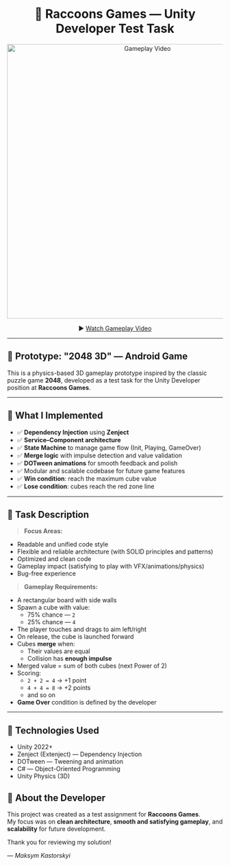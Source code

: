 <h1 align="center">🦝 Raccoons Games — Unity Developer Test Task</h1>

<p align="center">
  <a href="https://www.youtube.com/watch?v=TBrEMPnLjdc" target="_blank">
    <img src="https://img.youtube.com/vi/TBrEMPnLjdc/maxresdefault.jpg" width="640" alt="Gameplay Video"/>
  </a>
</p>

<p align="center">
  ▶️ <a href="https://www.youtube.com/watch?v=TBrEMPnLjdc" target="_blank">Watch Gameplay Video</a>
</p>

---

## 📱 Prototype: "2048 3D" — Android Game

This is a physics-based 3D gameplay prototype inspired by the classic puzzle game **2048**, developed as a test task for the Unity Developer position at **Raccoons Games**.

---

## 🧠 What I Implemented

- ✅ **Dependency Injection** using **Zenject**
- ✅ **Service–Component architecture**
- ✅ **State Machine** to manage game flow (Init, Playing, GameOver)
- ✅ **Merge logic** with impulse detection and value validation
- ✅ **DOTween animations** for smooth feedback and polish
- ✅ Modular and scalable codebase for future game features
- ✅ **Win condition**: reach the maximum cube value
- ✅ **Lose condition**: cubes reach the red zone line


---

## 🎯 Task Description

> **Focus Areas:**
- Readable and unified code style  
- Flexible and reliable architecture (with SOLID principles and patterns)  
- Optimized and clean code  
- Gameplay impact (satisfying to play with VFX/animations/physics)  
- Bug-free experience  

> **Gameplay Requirements:**
- A rectangular board with side walls
- Spawn a cube with value:
  - 75% chance — `2`
  - 25% chance — `4`
- The player touches and drags to aim left/right
- On release, the cube is launched forward
- Cubes **merge** when:
  - Their values are equal
  - Collision has **enough impulse**
- Merged value = sum of both cubes (next Power of 2)
- Scoring:
  - `2 + 2 = 4` → +1 point
  - `4 + 4 = 8` → +2 points
  - and so on
- **Game Over** condition is defined by the developer

---

## 🔧 Technologies Used

- Unity 2022+
- Zenject (Extenject) — Dependency Injection
- DOTween — Tweening and animation
- C# — Object-Oriented Programming
- Unity Physics (3D)

## 🦝 About the Developer

This project was created as a test assignment for **Raccoons Games**.  
My focus was on **clean architecture**, **smooth and satisfying gameplay**, and **scalability** for future development.

Thank you for reviewing my solution!

— *Maksym Kastorskyi*
